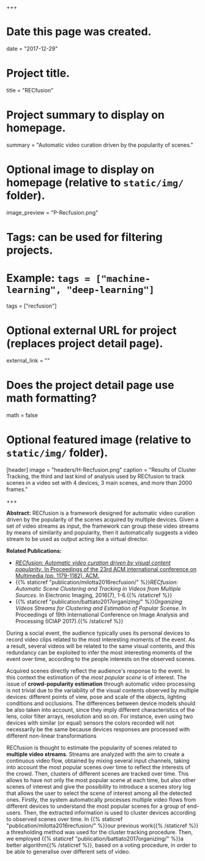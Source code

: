 +++
# Date this page was created.
date = "2017-12-29"

# Project title.
title = "RECfusion"

# Project summary to display on homepage.
summary = "Automatic video curation driven by the popularity of scenes."

# Optional image to display on homepage (relative to `static/img/` folder).
image_preview = "P-Recfusion.png"

# Tags: can be used for filtering projects.
# Example: `tags = ["machine-learning", "deep-learning"]`
tags = ["recfusion"]

# Optional external URL for project (replaces project detail page).
external_link = ""

# Does the project detail page use math formatting?
math = false

# Optional featured image (relative to `static/img/` folder).
[header]
image = "headers/H-Recfusion.png"
caption = "Results of Cluster Tracking, the third and last kind of analysis used by RECfusion to track scenes in a video set with 4 devices, 3 main scenes, and more than 2000 frames."

+++

**Abstract:** RECfusion is a framework designed for automatic video curation driven by the popularity of the scenes acquired by multiple devices. Given a set of video streams as input, the framework can group these video streams by means of similarity and popularity, then it automatically suggests a video stream to be used as output acting like a virtual director.

**Related Publications:**

- [*RECfusion: Automatic video curation driven by visual content popularity*. In Proceedings of the 23rd ACM international conference on Multimedia (pp. 1179-1182). ACM.](http://www.recfusionproject.altervista.org/)
- {{% staticref "publication/milotta2016recfusion/" %}}*RECfusion: Automatic Scene Clustering and Tracking in Videos from Multiple Sources*. In Electronic Imaging, 2016(7), 1-6.{{% /staticref %}}
- {{% staticref "publication/battiato2017organizing/" %}}*Organizing Videos Streams for Clustering and Estimation of Popular Scense*. In Proceedings of 19th International Conference on Image Analysis and Processing (ICIAP 2017).{{% /staticref %}}

During a social event, the audience typically uses its personal devices to record video clips related to the most interesting moments of the event. As a result, several videos will be related to the same visual contents, and this redundancy can be exploited to infer the most interesting moments of the event over time, according to the people interests on the observed scenes.

Acquired scenes directly reflect the audience's response to the event. In this context the estimation of the *most popular scene* is of interest. The issue of **crowd-popularity estimation** through automatic video processing is not trivial due to the variability of the visual contents observed by multiple devices: different points of view, pose and scale of the objects, lighting conditions and occlusions. The differences between device models should be also taken into account, since they imply different characteristics of the lens, color filter arrays, resolution and so on. For instance, even using two devices with similar (or equal) sensors the colors recorded will not necessarily be the same because devices responses are processed with different non-linear transformations
	
RECfusion is thought to estimate the popularity of scenes related to **multiple video streams**. Streams are analyzed with the aim to create a continuous video flow, obtained by mixing several input channels, taking into account the most popular scenes over time to reflect the interests of the crowd. Then, clusters of different scenes are tracked over time. This allows to have not only the most popular scene at each time, but also other scenes of interest and give the possibility to introduce a scenes story log that allows the user to select the scene of interest among all the detected ones. Firstly, the system automatically processes multiple video flows from different devices to understand the most popular scenes for a group of end-users. Then, the extracted information is used to cluster devices according to observed scenes over time. In {{% staticref "publication/milotta2016recfusion/" %}}our previous work{{% /staticref %}} a thresholding method was used for the cluster tracking procedure. Then, we employed {{% staticref "publication/battiato2017organizing/" %}}a better algorithm{{% /staticref %}}, based on a voting procedure, in order to be able to generalise over different sets of video.